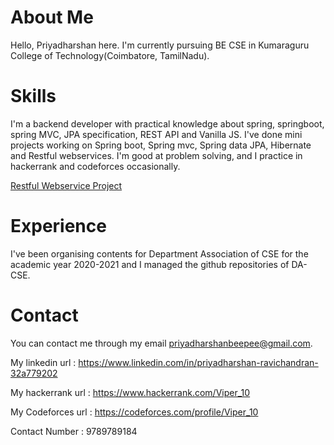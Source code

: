 # About Me 
Hello, Priyadharshan here. I'm currently pursuing BE CSE in Kumaraguru College of Technology(Coimbatore, TamilNadu). 

# Skills
I'm a backend developer with practical knowledge about spring, springboot, spring MVC, JPA specification, REST API and Vanilla JS. I've done mini projects 
working on Spring boot, Spring mvc, Spring data JPA, Hibernate and Restful webservices. I'm good at problem solving, and I practice in hackerrank and codeforces 
occasionally. 

[Restful Webservice Project](https://github.com/Viper-10/RestfulWebServiceDemoProject)

# Experience
I've been organising contents for Department Association of CSE for the academic year 2020-2021 and I managed the github repositories of DA-CSE. 

# Contact 

You can contact me through my email priyadharshanbeepee@gmail.com. 

My linkedin url : https://www.linkedin.com/in/priyadharshan-ravichandran-32a779202

My hackerrank url : https://www.hackerrank.com/Viper_10

My Codeforces url : https://codeforces.com/profile/Viper_10

Contact Number : 9789789184

<!---
Viper-10/Viper-10 is a ✨ special ✨ repository because its `README.md` (this file) appears on your GitHub profile.
You can click the Preview link to take a look at your changes.
--->
